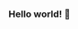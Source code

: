 ### Hello world! 👋

<!--
**Hernan338/Hernan338** is a ✨ _special_ ✨ repository because its `README.md` (this file) appears on your GitHub profile.

Here are some ideas to get you started:

- 🔭 I’m currently working on developing my coding skills and growing my knowledge of software technologies.
- 🌱 I’m currently learning new coding languages for future implementation in front-end and back-end development.
- 👯 I’m looking to collaborate on beginner projects to sharpen my skills in javascript and other coding languages.
- 🤔 I’m looking for help with ...
- 💬 Ask me about ...
- 📫 How to reach me: ...
- 😄 Pronouns: ...
- ⚡ Fun fact: ...
-->
